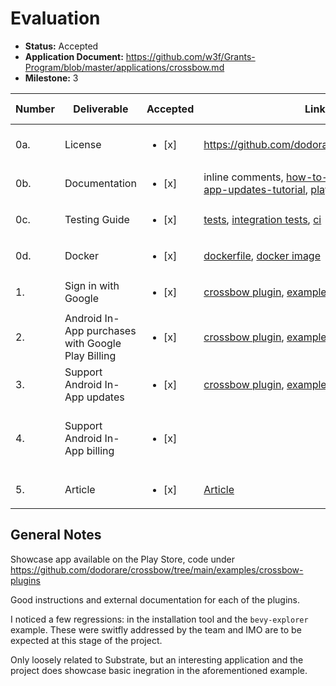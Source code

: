 # Evaluation

- **Status:** Accepted
- **Application Document:** https://github.com/w3f/Grants-Program/blob/master/applications/crossbow.md
- **Milestone:** 3

| Number | Deliverable | Accepted | Link | Evaluation Notes |
| ------ | ----------- | -------- | ---- |----------------- |
| 0a. | License | <ul><li>[x] </li></ul> | https://github.com/dodorare/crossbow#license | dual MIT/Apache-2.0 |
| 0b. | Documentation | <ul><li>[x] </li></ul> | inline comments, [how-to-create-plugins](https://crossbow.dodorare.com/crossbow/android-plugins.html), [in-app-updates-tutorial](https://crossbow.dodorare.com/tutorials/in-app-updates.html), [play-billing-tutorial](https://crossbow.dodorare.com/tutorials/play-billing.html) |
| 0c. | Testing Guide | <ul><li>[x] </li></ul> | [tests](https://github.com/dodorare/crossbow/blob/v0.2.3/crossbundle/cli/tests/), [integration tests](https://github.com/dodorare/crossbow/blob/v0.2.3/crossbundle/cli/tests/build_gradle.rs), [ci](https://github.com/dodorare/crossbow/blob/v0.2.3/.github/workflows/ci.yml) |
| 0d. | Docker | <ul><li>[x] </li></ul> | [dockerfile](https://github.com/dodorare/crossbow/blob/v0.2.3/.github/docker/crossbundle.Dockerfile), [docker image](https://github.com/dodorare/crossbow/pkgs/container/crossbundle) |
| 1. | Sign in with Google | <ul><li>[x] </li></ul> | [crossbow plugin](https://github.com/dodorare/crossbow/tree/v0.2.3/plugins/play-games-services), [example](https://github.com/dodorare/crossbow/tree/v0.2.3/examples/crossbow-plugins) |
| 2. | Android In-App purchases with Google Play Billing | <ul><li>[x] </li></ul> | [crossbow plugin](https://github.com/dodorare/crossbow/tree/v0.2.3/plugins/play-billing), [example](https://github.com/dodorare/crossbow/tree/v0.2.3/examples/crossbow-plugins) |
| 3. | Support Android In-App updates | <ul><li>[x] </li></ul> | [crossbow plugin](https://github.com/dodorare/crossbow/tree/v0.2.3/plugins/play-core), [example](https://github.com/dodorare/crossbow/tree/v0.2.3/examples/crossbow-plugins) |
| 4. | Support Android In-App billing | <ul><li>[x] </li></ul> | | Google now supports only [Play Billing](https://developer.android.com/google/play/billing) (see above)
| 5. | Article | <ul><li>[x] </li></ul> | [Article](https://medium.com/dodorare/cross-platform-build-tools-and-toolkit-for-games-crossbow-announcement-ccd3b674b7c0) |

## General Notes

Showcase app available on the Play Store, code under https://github.com/dodorare/crossbow/tree/main/examples/crossbow-plugins

Good instructions and external documentation for each of the plugins.

I noticed a few regressions: in the installation tool and the `bevy-explorer` example.
These were switfly addressed by the team and IMO are to be expected at this stage of the project.

Only loosely related to Substrate, but an interesting application and the project does showcase basic inegration in the aforementioned example.
